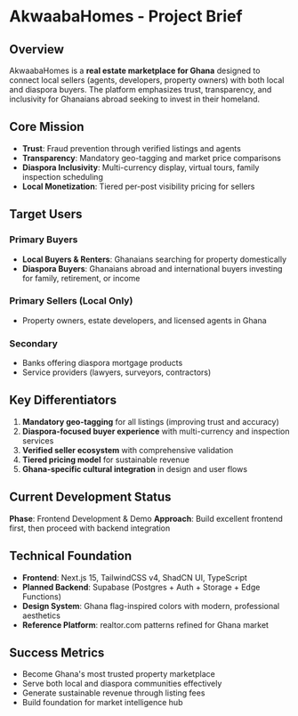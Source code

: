 # AkwaabaHomes - Project Brief

## Overview
AkwaabaHomes is a **real estate marketplace for Ghana** designed to connect local sellers (agents, developers, property owners) with both local and diaspora buyers. The platform emphasizes trust, transparency, and inclusivity for Ghanaians abroad seeking to invest in their homeland.

## Core Mission
- **Trust**: Fraud prevention through verified listings and agents
- **Transparency**: Mandatory geo-tagging and market price comparisons  
- **Diaspora Inclusivity**: Multi-currency display, virtual tours, family inspection scheduling
- **Local Monetization**: Tiered per-post visibility pricing for sellers

## Target Users

### Primary Buyers
- **Local Buyers & Renters**: Ghanaians searching for property domestically
- **Diaspora Buyers**: Ghanaians abroad and international buyers investing for family, retirement, or income

### Primary Sellers (Local Only)
- Property owners, estate developers, and licensed agents in Ghana

### Secondary
- Banks offering diaspora mortgage products
- Service providers (lawyers, surveyors, contractors)

## Key Differentiators
1. **Mandatory geo-tagging** for all listings (improving trust and accuracy)
2. **Diaspora-focused buyer experience** with multi-currency and inspection services
3. **Verified seller ecosystem** with comprehensive validation
4. **Tiered pricing model** for sustainable revenue
5. **Ghana-specific cultural integration** in design and user flows

## Current Development Status
**Phase**: Frontend Development & Demo
**Approach**: Build excellent frontend first, then proceed with backend integration

## Technical Foundation
- **Frontend**: Next.js 15, TailwindCSS v4, ShadCN UI, TypeScript
- **Planned Backend**: Supabase (Postgres + Auth + Storage + Edge Functions)
- **Design System**: Ghana flag-inspired colors with modern, professional aesthetics
- **Reference Platform**: realtor.com patterns refined for Ghana market

## Success Metrics
- Become Ghana's most trusted property marketplace
- Serve both local and diaspora communities effectively  
- Generate sustainable revenue through listing fees
- Build foundation for market intelligence hub
